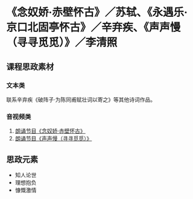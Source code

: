 # 《念奴娇·赤壁怀古》／苏轼、《永遇乐·京口北固亭怀古》／辛弃疾、《声声慢（寻寻觅觅）》／李清照

## 课程思政素材

### 文本类

联系辛弃疾《破阵子·为陈同甫赋壮词以寄之》等其他诗词作品。


### 音视频类

1. [朗诵节目《念奴娇·赤壁怀古》](https://www.bilibili.com/video/BV1e24y197ER/?vd_source=1ef55748c84394db19b368736514b6c5)
2. [朗诵节目《声声慢（寻寻觅觅）》](https://www.bilibili.com/video/av967533849/?vd_source=1ef55748c84394db19b368736514b6c5)

## 思政元素

- 知人论世
- 理想抱负
- 慷慨激情
